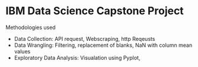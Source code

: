 # IBM Data Science Capstone Project
Methodologies used
- Data Collection:  API request, Webscraping, http Reqeusts
- Data Wrangling:  Filtering, replacement of blanks, NaN with column mean values
- Exploratory Data Analysis:  Visualation using Pyplot,  
